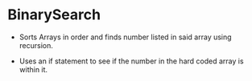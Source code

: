 # BinarySearch
- Sorts Arrays in order and finds number listed in said array using recursion. 
 
- Uses an if statement to see if the number in the hard coded array is within it.
